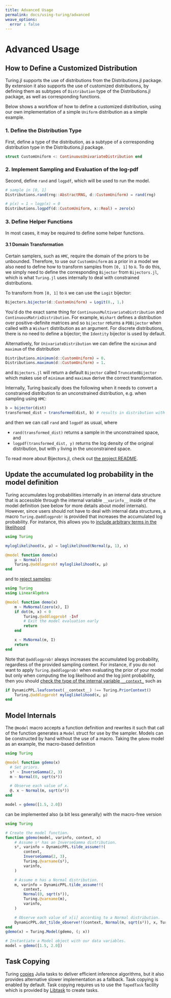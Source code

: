 ```yaml
---
title: Advanced Usage
permalink: docs/using-turing/advanced
weave_options:
  error : false
---
```


# Advanced Usage

## How to Define a Customized Distribution


Turing.jl supports the use of distributions from the Distributions.jl package. By extension it also supports the use of customized distributions, by defining them as subtypes of `Distribution` type of the Distributions.jl package, as well as corresponding functions.


Below shows a workflow of how to define a customized distribution, using our own implementation of a simple `Uniform` distribution as a simple example.


### 1. Define the Distribution Type


First, define a type of the distribution, as a subtype of a corresponding distribution type in the Distributions.jl package.


```julia
struct CustomUniform <: ContinuousUnivariateDistribution end
```

### 2. Implement Sampling and Evaluation of the log-pdf


Second, define `rand` and `logpdf`, which will be used to run the model.


```julia
# sample in [0, 1]
Distributions.rand(rng::AbstractRNG, d::CustomUniform) = rand(rng)

# p(x) = 1 → logp(x) = 0
Distributions.logpdf(d::CustomUniform, x::Real) = zero(x)
```

### 3. Define Helper Functions


In most cases, it may be required to define some helper functions.

#### 3.1 Domain Transformation

Certain samplers, such as `HMC`, require the domain of the priors to be unbounded. Therefore, to use our `CustomUniform` as a prior in a model we also need to define how to transform samples from `[0, 1]` to `ℝ`. To do this, we simply need to define the corresponding `Bijector` from `Bijectors.jl`, which is what `Turing.jl` uses internally to deal with constrained distributions.

To transform from `[0, 1]` to `ℝ` we can use the `Logit` bijector:

```julia
Bijectors.bijector(d::CustomUniform) = Logit(0., 1.)
```

You'd do the exact same thing for `ContinuousMultivariateDistribution` and `ContinuousMatrixDistribution`. For example, `Wishart` defines a distribution over positive-definite matrices and so `bijector` returns a `PDBijector` when called with a `Wishart` distribution as an argument. For discrete distributions, there is no need to define a bijector; the `Identity` bijector is used by default.

Alternatively, for `UnivariateDistribution` we can define the `minimum` and `maximum` of the distribution

```julia
Distributions.minimum(d::CustomUniform) = 0.
Distributions.maximum(d::CustomUniform) = 1.
```

and `Bijectors.jl` will return a default `Bijector` called `TruncatedBijector` which makes use of `minimum` and `maximum` derive the correct transformation.

Internally, Turing basically does the following when it needs to convert a constrained distribution to an unconstrained distribution, e.g. when sampling using `HMC`:
```julia
b = bijector(dist)
transformed_dist = transformed(dist, b) # results in distribution with transformed support + correction for logpdf
```
and then we can call `rand` and `logpdf` as usual, where
- `rand(transformed_dist)` returns a sample in the unconstrained space, and
- `logpdf(transformed_dist, y)` returns the log density of the original distribution, but with `y` living in the unconstrained space.

To read more about Bijectors.jl, check out [the project README](https://github.com/TuringLang/Bijectors.jl).

## Update the accumulated log probability in the model definition

Turing accumulates log probabilities internally in an internal data structure that is accessible through
the internal variable `__varinfo__` inside of the model definition (see below for more details about model internals).
However, since users should not have to deal with internal data structures, a macro `Turing.@addlogprob!` is provided
that increases the accumulated log probability. For instance, this allows you to
[include arbitrary terms in the likelihood](https://github.com/TuringLang/Turing.jl/issues/1332)

```julia
using Turing

myloglikelihood(x, μ) = loglikelihood(Normal(μ, 1), x)

@model function demo(x)
    μ ~ Normal()
    Turing.@addlogprob! myloglikelihood(x, μ)
end
```

and to [reject samples](https://github.com/TuringLang/Turing.jl/issues/1328):

```julia
using Turing
using LinearAlgebra

@model function demo(x)
    m ~ MvNormal(zero(x), I)
    if dot(m, x) < 0
        Turing.@addlogprob! -Inf
        # Exit the model evaluation early
        return
    end

    x ~ MvNormal(m, I)
    return
end
```

Note that `@addlogprob!` always increases the accumulated log probability, regardless of the provided
sampling context. For instance, if you do not want to apply `Turing.@addlogprob!` when evaluating the
prior of your model but only when computing the log likelihood and the log joint probability, then you
should [check the type of the internal variable `__context_`](https://github.com/TuringLang/DynamicPPL.jl/issues/154)
such as

```julia
if DynamicPPL.leafcontext(__context__) !== Turing.PriorContext()
    Turing.@addlogprob! myloglikelihood(x, μ)
end
```

## Model Internals


The `@model` macro accepts a function definition and rewrites it such that call of the function generates a `Model` struct for use by the sampler.
Models can be constructed by hand without the use of a macro.
Taking the `gdemo` model as an example, the macro-based definition

```julia
using Turing

@model function gdemo(x)
  # Set priors.
  s² ~ InverseGamma(2, 3)
  m ~ Normal(0, sqrt(s²))

  # Observe each value of x.
  @. x ~ Normal(m, sqrt(s²))
end

model = gdemo([1.5, 2.0])
```

can be implemented also (a bit less generally) with the macro-free version

```julia
using Turing

# Create the model function.
function gdemo(model, varinfo, context, x)
    # Assume s² has an InverseGamma distribution.
    s², varinfo = DynamicPPL.tilde_assume!!(
        context,
        InverseGamma(2, 3),
        Turing.@varname(s²),
        varinfo,
    )

    # Assume m has a Normal distribution.
    m, varinfo = DynamicPPL.tilde_assume!!(
        context,
        Normal(0, sqrt(s²)),
        Turing.@varname(m),
        varinfo,
    )

    # Observe each value of x[i] according to a Normal distribution.
    DynamicPPL.dot_tilde_observe!!(context, Normal(m, sqrt(s²)), x, Turing.@varname(x), varinfo)
end
gdemo(x) = Turing.Model(gdemo, (; x))

# Instantiate a Model object with our data variables.
model = gdemo([1.5, 2.0])
```

## Task Copying

Turing [copies](https://github.com/JuliaLang/julia/issues/4085) Julia tasks to deliver efficient inference algorithms, but it also provides alternative slower implementation as a fallback. Task copying is enabled by default. Task copying requires us to use the `TapedTask` facility which is provided by [Libtask](https://github.com/TuringLang/Libtask.jl) to create tasks.
